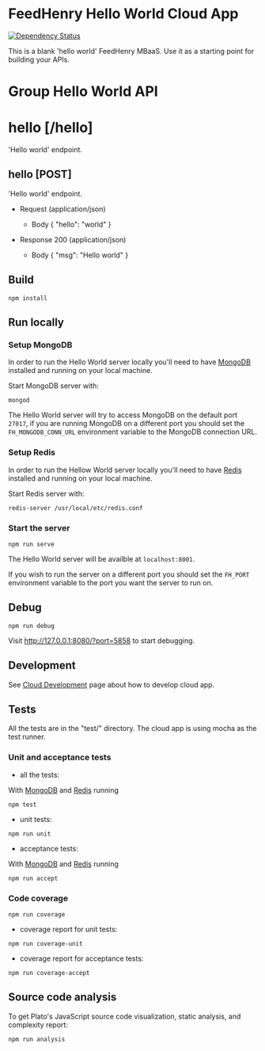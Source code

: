 # FeedHenry Hello World Cloud App
[![Dependency Status](https://img.shields.io/david/feedhenry-templates/helloworld-cloud.svg?style=flat-square)](https://david-dm.org/feedhenry-templates/helloworld-cloud)

This is a blank 'hello world' FeedHenry MBaaS. Use it as a starting point for building your APIs. 

# Group Hello World API

# hello [/hello]

'Hello world' endpoint.

## hello [POST] 

'Hello world' endpoint.

+ Request (application/json)
    + Body
            {
              "hello": "world"
            }

+ Response 200 (application/json)
    + Body
            {
              "msg": "Hello world"
            }

## Build
```shell
npm install
```

## Run locally

### Setup MongoDB

In order to run the Hello World server locally you'll need to have [MongoDB](https://www.mongodb.com/) installed and running on your local machine.

Start MongoDB server with:

```shell
mongod
```

The Hello World server will try to access MongoDB on the default port `27017`, if you are running MongoDB on a different port you should set the `FH_MONGODB_CONN_URL` environment variable to the MongoDB connection URL.

### Setup Redis

In order to run the Hellow World server locally you'll need to have [Redis](https://redis.io/) installed and running on your local machine.

Start Redis server with:
```shell
redis-server /usr/local/etc/redis.conf
```

### Start the server

```shell
npm run serve
```

The Hello World server will be availble at `localhost:8001`.

If you wish to run the server on a different port you should set the `FH_PORT`
environment variable to the port you want the server to run on.

## Debug

```shell
npm run debug
```

Visit http://127.0.0.1:8080/?port=5858 to start debugging.

## Development

See [Cloud Development](http://docs.feedhenry.com/v2/cloud_development.html) page about how to develop cloud app.

## Tests

All the tests are in the "test/" directory. The cloud app is using mocha as the test runner.

### Unit and acceptance tests

* all the tests:

With [MongoDB](#setup-mongodb) and [Redis](#setup-redis) running

```shell
npm test
```

* unit tests:

```shell
npm run unit
```
* acceptance tests:

With [MongoDB](#setup-mongodb) and [Redis](#setup-redis) running

```shell
npm run accept
```

### Code coverage

```shell
npm run coverage
```

* coverage report for unit tests:

```shell
npm run coverage-unit
```
* coverage report for acceptance tests:

```shell
npm run coverage-accept
```

## Source code analysis

To get Plato's JavaScript source code visualization, static analysis, and complexity report:

```shell
npm run analysis
```